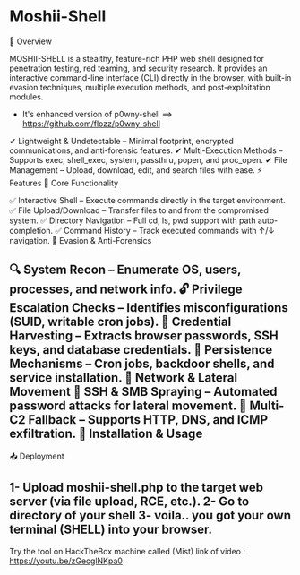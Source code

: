# Moshii-Shell

📌 Overview

MOSHII-SHELL is a stealthy, feature-rich PHP web shell designed for penetration testing, red teaming, and security research. It provides an interactive command-line interface (CLI) directly in the browser, with built-in evasion techniques, multiple execution methods, and post-exploitation modules.
- It's enhanced version of p0wny-shell ==> https://github.com/flozz/p0wny-shell

✔ Lightweight & Undetectable – Minimal footprint, encrypted communications, and anti-forensic features.
✔ Multi-Execution Methods – Supports exec, shell_exec, system, passthru, popen, and proc_open.
✔ File Management – Upload, download, edit, and search files with ease.
⚡ Features
🔹 Core Functionality

✅ Interactive Shell – Execute commands directly in the target environment.
✅ File Upload/Download – Transfer files to and from the compromised system.
✅ Directory Navigation – Full cd, ls, pwd support with path auto-completion.
✅ Command History – Track executed commands with ↑/↓ navigation.
🔹 Evasion & Anti-Forensics

🔍 System Recon – Enumerate OS, users, processes, and network info.
🔓 Privilege Escalation Checks – Identifies misconfigurations (SUID, writable cron jobs).
📁 Credential Harvesting – Extracts browser passwords, SSH keys, and database credentials.
🔄 Persistence Mechanisms – Cron jobs, backdoor shells, and service installation.
🔹 Network & Lateral Movement
🔄 SSH & SMB Spraying – Automated password attacks for lateral movement.
📡 Multi-C2 Fallback – Supports HTTP, DNS, and ICMP exfiltration.
🚀 Installation & Usage
----------------------------------------------------------------------------------------------
📥 Deployment

  1-  Upload moshii-shell.php to the target web server (via file upload, RCE, etc.).
  2-  Go to directory of your shell
  3-  voila.. you got your own terminal (SHELL) into your browser.
  ----------------------------------------------------------------------------------------------
  Try the tool on HackTheBox machine called (Mist)
  link of video :
  https://youtu.be/zGecglNKpa0
